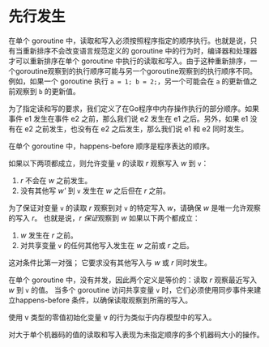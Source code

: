 # 先行发生

在单个 goroutine 中，读取和写入必须按照程序指定的顺序执行。也就是说，只有当重新排序不会改变语言规范定义的 goroutine 中的行为时，编译器和处理器才可以重新排序在单个 goroutine 中执行的读取和写入。由于这种重新排序，一个goroutine观察到的执行顺序可能与另一个goroutine观察到的执行顺序不同。例如，如果一个 goroutine 执行 `a = 1; b = 2;`，另一个可能会在 `a` 的更新值之前观察到 `b` 的更新值。

为了指定读和写的要求，我们定义了在Go程序中内存操作执行的部分顺序。如果事件 e1 发生在事件 e2 之前，那么我们说 e2 发生在 e1 之后。另外，如果 e1 没有在 e2 之前发生，也没有在 e2 之后发生，那么我们说 e1 和 e2 同时发生。

在单个 goroutine 中，happens-before 顺序是程序表达的顺序。

如果以下两项都成立，则允许变量 `v` 的读取 *r* 观察写入 *w* 到 `v`：

1. *r* 不会在 *w* 之前发生。
2. 没有其他写 *w'* 到 `v` 发生在 *w* 之后但在 *r* 之前。

为了保证对变量 `v` 的读取 *r* 观察到对 `v` 的特定写入 *w*，请确保 *w* 是唯一允许观察的写入 *r*。 也就是说，*r* *保证*观察到 *w* 如果以下两个都成立：

1. *w* 发生在 *r* 之前。
2. 对共享变量 `v` 的任何其他写入发生在 *w* 之前或 *r* 之后。

这对条件比第一对强； 它要求没有其他写入与 *w* 或 *r* 同时发生。

在单个 goroutine 中，没有并发，因此两个定义是等价的：读取 *r* 观察最近写入 *w* 到 `v` 的值。 当多个 goroutine 访问共享变量 `v` 时，它们必须使用同步事件来建立happens-before 条件，以确保读取观察到所需的写入。

使用 v 类型的零值初始化变量 v 的行为类似于内存模型中的写入。

对大于单个机器码的值的读取和写入表现为未指定顺序的多个机器码大小的操作。
